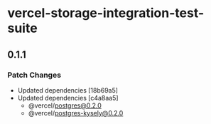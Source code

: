 # vercel-storage-integration-test-suite

## 0.1.1

### Patch Changes

- Updated dependencies [18b69a5]
- Updated dependencies [c4a8aa5]
  - @vercel/postgres@0.2.0
  - @vercel/postgres-kysely@0.2.0

